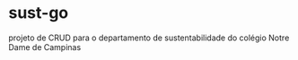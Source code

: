 # sust-go
projeto de CRUD para o departamento de sustentabilidade do colégio Notre Dame de Campinas
